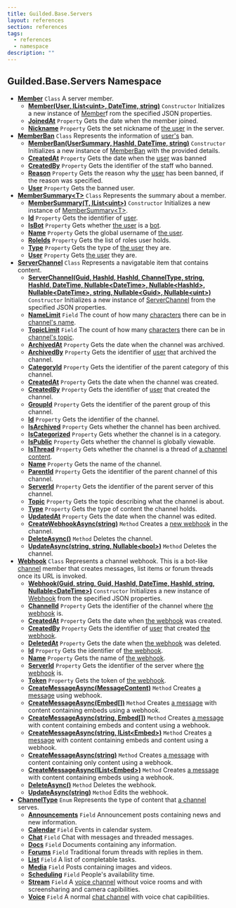 ```yaml
---
title: Guilded.Base.Servers
layout: references
section: references
tags:
  - references
  - namespace
description: ""
---
```


## Guilded.Base.Servers Namespace
- **[Member](Member 'Guilded.Base.Servers.Member')** `Class`
  A server member.
  - **[Member(User, IList&lt;uint&gt;, DateTime, string)](Member.Member(User,IList_uint_,DateTime,string) 'Guilded.Base.Servers.Member.Member(Guilded.Base.Users.User, System.Collections.Generic.IList<uint>, System.DateTime, string)')** `Constructor`
    Initializes a new instance of [Member](Member 'Guilded.Base.Servers.Member')f rom the specified JSON properties.
  - **[JoinedAt](Member.JoinedAt 'Guilded.Base.Servers.Member.JoinedAt')** `Property`
    Gets the date when the member joined.
  - **[Nickname](Member.Nickname 'Guilded.Base.Servers.Member.Nickname')** `Property`
    Gets the set nickname of [the user](User 'Guilded.Base.Users.User') in the server.
- **[MemberBan](MemberBan 'Guilded.Base.Servers.MemberBan')** `Class`
  Represents the information of [user's](MemberBan.User 'Guilded.Base.Servers.MemberBan.User') ban.
  - **[MemberBan(UserSummary, HashId, DateTime, string)](MemberBan.MemberBan(UserSummary,HashId,DateTime,string) 'Guilded.Base.Servers.MemberBan.MemberBan(Guilded.Base.Users.UserSummary, Guilded.Base.HashId, System.DateTime, string)')** `Constructor`
    Initializes a new instance of [MemberBan](MemberBan 'Guilded.Base.Servers.MemberBan') with the provided details.
  - **[CreatedAt](MemberBan.CreatedAt 'Guilded.Base.Servers.MemberBan.CreatedAt')** `Property`
    Gets the date when the [user](MemberBan.User 'Guilded.Base.Servers.MemberBan.User') was banned
  - **[CreatedBy](MemberBan.CreatedBy 'Guilded.Base.Servers.MemberBan.CreatedBy')** `Property`
    Gets the identifier of the staff who banned.
  - **[Reason](MemberBan.Reason 'Guilded.Base.Servers.MemberBan.Reason')** `Property`
    Gets the reason why the [user](MemberBan.User 'Guilded.Base.Servers.MemberBan.User') has been banned, if the reason was specified.
  - **[User](MemberBan.User 'Guilded.Base.Servers.MemberBan.User')** `Property`
    Gets the banned user.
- **[MemberSummary&lt;T&gt;](MemberSummary_T_ 'Guilded.Base.Servers.MemberSummary<T>')** `Class`
  Represents the summary about a member.
  - **[MemberSummary(T, IList&lt;uint&gt;)](MemberSummary_T_.MemberSummary(T,IList_uint_) 'Guilded.Base.Servers.MemberSummary<T>.MemberSummary(T, System.Collections.Generic.IList<uint>)')** `Constructor`
    Initializes a new instance of [MemberSummary&lt;T&gt;](MemberSummary_T_ 'Guilded.Base.Servers.MemberSummary<T>').
  - **[Id](MemberSummary_T_.Id 'Guilded.Base.Servers.MemberSummary<T>.Id')** `Property`
    Gets the identifier of [user](User 'Guilded.Base.Users.User').
  - **[IsBot](MemberSummary_T_.IsBot 'Guilded.Base.Servers.MemberSummary<T>.IsBot')** `Property`
    Gets whether [the user](User 'Guilded.Base.Users.User') is a [bot](UserType#Guilded.Base.Users.UserType.Bot 'Guilded.Base.Users.UserType.Bot').
  - **[Name](MemberSummary_T_.Name 'Guilded.Base.Servers.MemberSummary<T>.Name')** `Property`
    Gets the global username of [the user](User 'Guilded.Base.Users.User').
  - **[RoleIds](MemberSummary_T_.RoleIds 'Guilded.Base.Servers.MemberSummary<T>.RoleIds')** `Property`
    Gets the list of roles user holds.
  - **[Type](MemberSummary_T_.Type 'Guilded.Base.Servers.MemberSummary<T>.Type')** `Property`
    Gets the type of [the user](User 'Guilded.Base.Users.User') they are.
  - **[User](MemberSummary_T_.User 'Guilded.Base.Servers.MemberSummary<T>.User')** `Property`
    Gets [the user](User 'Guilded.Base.Users.User') they are.
- **[ServerChannel](ServerChannel 'Guilded.Base.Servers.ServerChannel')** `Class`
  Represents a navigatable item that contains content.
  - **[ServerChannel(Guid, HashId, HashId, ChannelType, string, HashId, DateTime, Nullable&lt;DateTime&gt;, Nullable&lt;HashId&gt;, Nullable&lt;DateTime&gt;, string, Nullable&lt;Guid&gt;, Nullable&lt;uint&gt;)](ServerChannel.ServerChannel(Guid,HashId,HashId,ChannelType,string,HashId,DateTime,Nullable_DateTime_,Nullable_HashId_,Nullable_DateTime_,string,Nullable_Guid_,Nullable_uint_) 'Guilded.Base.Servers.ServerChannel.ServerChannel(Guid, Guilded.Base.HashId, Guilded.Base.HashId, Guilded.Base.Servers.ChannelType, string, Guilded.Base.HashId, System.DateTime, System.Nullable<System.DateTime>, System.Nullable<Guilded.Base.HashId>, System.Nullable<System.DateTime>, string, System.Nullable<Guid>, System.Nullable<uint>)')** `Constructor`
    Initializes a new instance of [ServerChannel](ServerChannel 'Guilded.Base.Servers.ServerChannel') from the specified JSON properties.
  - **[NameLimit](ServerChannel.NameLimit 'Guilded.Base.Servers.ServerChannel.NameLimit')** `Field`
    The count of how many [characters](https://docs.microsoft.com/en-us/dotnet/api/System.Char 'System.Char') there can be in [channel's name](ServerChannel.Name 'Guilded.Base.Servers.ServerChannel.Name').
  - **[TopicLimit](ServerChannel.TopicLimit 'Guilded.Base.Servers.ServerChannel.TopicLimit')** `Field`
    The count of how many [characters](https://docs.microsoft.com/en-us/dotnet/api/System.Char 'System.Char') there can be in [channel's topic](ServerChannel.Topic 'Guilded.Base.Servers.ServerChannel.Topic').
  - **[ArchivedAt](ServerChannel.ArchivedAt 'Guilded.Base.Servers.ServerChannel.ArchivedAt')** `Property`
    Gets the date when the channel was archived.
  - **[ArchivedBy](ServerChannel.ArchivedBy 'Guilded.Base.Servers.ServerChannel.ArchivedBy')** `Property`
    Gets the identifier of [user](User 'Guilded.Base.Users.User') that archived the channel.
  - **[CategoryId](ServerChannel.CategoryId 'Guilded.Base.Servers.ServerChannel.CategoryId')** `Property`
    Gets the identifier of the parent category of this channel.
  - **[CreatedAt](ServerChannel.CreatedAt 'Guilded.Base.Servers.ServerChannel.CreatedAt')** `Property`
    Gets the date when the channel was created.
  - **[CreatedBy](ServerChannel.CreatedBy 'Guilded.Base.Servers.ServerChannel.CreatedBy')** `Property`
    Gets the identifier of [user](User 'Guilded.Base.Users.User') that created the channel.
  - **[GroupId](ServerChannel.GroupId 'Guilded.Base.Servers.ServerChannel.GroupId')** `Property`
    Gets the identifier of the parent group of this channel.
  - **[Id](ServerChannel.Id 'Guilded.Base.Servers.ServerChannel.Id')** `Property`
    Gets the identifier of the channel.
  - **[IsArchived](ServerChannel.IsArchived 'Guilded.Base.Servers.ServerChannel.IsArchived')** `Property`
    Gets whether the channel has been archived.
  - **[IsCategorized](ServerChannel.IsCategorized 'Guilded.Base.Servers.ServerChannel.IsCategorized')** `Property`
    Gets whether the channel is in a category.
  - **[IsPublic](ServerChannel.IsPublic 'Guilded.Base.Servers.ServerChannel.IsPublic')** `Property`
    Gets whether the channel is globally viewable.
  - **[IsThread](ServerChannel.IsThread 'Guilded.Base.Servers.ServerChannel.IsThread')** `Property`
    Gets whether the channel is a thread of [a channel content](ChannelContent_TId,TServer_ 'Guilded.Base.Content.ChannelContent<TId,TServer>').
  - **[Name](ServerChannel.Name 'Guilded.Base.Servers.ServerChannel.Name')** `Property`
    Gets the name of the channel.
  - **[ParentId](ServerChannel.ParentId 'Guilded.Base.Servers.ServerChannel.ParentId')** `Property`
    Gets the identifier of the parent channel of this channel.
  - **[ServerId](ServerChannel.ServerId 'Guilded.Base.Servers.ServerChannel.ServerId')** `Property`
    Gets the identifier of the parent server of this channel.
  - **[Topic](ServerChannel.Topic 'Guilded.Base.Servers.ServerChannel.Topic')** `Property`
    Gets the topic describing what the channel is about.
  - **[Type](ServerChannel.Type 'Guilded.Base.Servers.ServerChannel.Type')** `Property`
    Gets the type of content the channel holds.
  - **[UpdatedAt](ServerChannel.UpdatedAt 'Guilded.Base.Servers.ServerChannel.UpdatedAt')** `Property`
    Gets the date when the channel was edited.
  - **[CreateWebhookAsync(string)](ServerChannel.CreateWebhookAsync(string) 'Guilded.Base.Servers.ServerChannel.CreateWebhookAsync(string)')** `Method`
    Creates a [new webhook](Webhook 'Guilded.Base.Servers.Webhook') in the channel.
  - **[DeleteAsync()](ServerChannel.DeleteAsync() 'Guilded.Base.Servers.ServerChannel.DeleteAsync()')** `Method`
    Deletes the channel.
  - **[UpdateAsync(string, string, Nullable&lt;bool&gt;)](ServerChannel.UpdateAsync(string,string,Nullable_bool_) 'Guilded.Base.Servers.ServerChannel.UpdateAsync(string, string, System.Nullable<bool>)')** `Method`
    Deletes the channel.
- **[Webhook](Webhook 'Guilded.Base.Servers.Webhook')** `Class`
  Represents a channel webhook. This is a bot-like [channel](ServerChannel 'Guilded.Base.Servers.ServerChannel') member that creates messages, list items or forum threads once its URL is invoked.
  - **[Webhook(Guid, string, Guid, HashId, DateTime, HashId, string, Nullable&lt;DateTime&gt;)](Webhook.Webhook(Guid,string,Guid,HashId,DateTime,HashId,string,Nullable_DateTime_) 'Guilded.Base.Servers.Webhook.Webhook(Guid, string, Guid, Guilded.Base.HashId, System.DateTime, Guilded.Base.HashId, string, System.Nullable<System.DateTime>)')** `Constructor`
    Initializes a new instance of [Webhook](Webhook 'Guilded.Base.Servers.Webhook') from the specified JSON properties.
  - **[ChannelId](Webhook.ChannelId 'Guilded.Base.Servers.Webhook.ChannelId')** `Property`
    Gets the identifier of the channel where [the webhook](Webhook 'Guilded.Base.Servers.Webhook') is.
  - **[CreatedAt](Webhook.CreatedAt 'Guilded.Base.Servers.Webhook.CreatedAt')** `Property`
    Gets the date when [the webhook](Webhook 'Guilded.Base.Servers.Webhook') was created.
  - **[CreatedBy](Webhook.CreatedBy 'Guilded.Base.Servers.Webhook.CreatedBy')** `Property`
    Gets the identifier of [user](User 'Guilded.Base.Users.User') that created [the webhook](Webhook 'Guilded.Base.Servers.Webhook').
  - **[DeletedAt](Webhook.DeletedAt 'Guilded.Base.Servers.Webhook.DeletedAt')** `Property`
    Gets the date when [the webhook](Webhook 'Guilded.Base.Servers.Webhook') was deleted.
  - **[Id](Webhook.Id 'Guilded.Base.Servers.Webhook.Id')** `Property`
    Gets the identifier of [the webhook](Webhook 'Guilded.Base.Servers.Webhook').
  - **[Name](Webhook.Name 'Guilded.Base.Servers.Webhook.Name')** `Property`
    Gets the name of [the webhook](Webhook 'Guilded.Base.Servers.Webhook').
  - **[ServerId](Webhook.ServerId 'Guilded.Base.Servers.Webhook.ServerId')** `Property`
    Gets the identifier of the server where [the webhook](Webhook 'Guilded.Base.Servers.Webhook') is.
  - **[Token](Webhook.Token 'Guilded.Base.Servers.Webhook.Token')** `Property`
    Gets the token of [the webhook](Webhook 'Guilded.Base.Servers.Webhook').
  - **[CreateMessageAsync(MessageContent)](Webhook.CreateMessageAsync(MessageContent) 'Guilded.Base.Servers.Webhook.CreateMessageAsync(Guilded.Base.Content.MessageContent)')** `Method`
    Creates [a message](Message 'Guilded.Base.Content.Message') using webhook.
  - **[CreateMessageAsync(Embed[])](Webhook.CreateMessageAsync(Embed[]) 'Guilded.Base.Servers.Webhook.CreateMessageAsync(Guilded.Base.Embeds.Embed[])')** `Method`
    Creates [a message](Message 'Guilded.Base.Content.Message') with content containing embeds using a webhook.
  - **[CreateMessageAsync(string, Embed[])](Webhook.CreateMessageAsync(string,Embed[]) 'Guilded.Base.Servers.Webhook.CreateMessageAsync(string, Guilded.Base.Embeds.Embed[])')** `Method`
    Creates [a message](Message 'Guilded.Base.Content.Message') with content containing embeds and content using a webhook.
  - **[CreateMessageAsync(string, IList&lt;Embed&gt;)](Webhook.CreateMessageAsync(string,IList_Embed_) 'Guilded.Base.Servers.Webhook.CreateMessageAsync(string, System.Collections.Generic.IList<Guilded.Base.Embeds.Embed>)')** `Method`
    Creates [a message](Message 'Guilded.Base.Content.Message') with content containing embeds and content using a webhook.
  - **[CreateMessageAsync(string)](Webhook.CreateMessageAsync(string) 'Guilded.Base.Servers.Webhook.CreateMessageAsync(string)')** `Method`
    Creates [a message](Message 'Guilded.Base.Content.Message') with content containing only content using a webhook.
  - **[CreateMessageAsync(IList&lt;Embed&gt;)](Webhook.CreateMessageAsync(IList_Embed_) 'Guilded.Base.Servers.Webhook.CreateMessageAsync(System.Collections.Generic.IList<Guilded.Base.Embeds.Embed>)')** `Method`
    Creates [a message](Message 'Guilded.Base.Content.Message') with content containing embeds using a webhook.
  - **[DeleteAsync()](Webhook.DeleteAsync() 'Guilded.Base.Servers.Webhook.DeleteAsync()')** `Method`
    Deletes the webhook.
  - **[UpdateAsync(string)](Webhook.UpdateAsync(string) 'Guilded.Base.Servers.Webhook.UpdateAsync(string)')** `Method`
    Edits the webhook.
- **[ChannelType](ChannelType 'Guilded.Base.Servers.ChannelType')** `Enum`
  Represents the type of content that [a channel](ServerChannel 'Guilded.Base.Servers.ServerChannel') serves.
  - **[Announcements](ChannelType#Guilded.Base.Servers.ChannelType.Announcements 'Guilded.Base.Servers.ChannelType.Announcements')** `Field`
    Announcement posts containing news and new information.
  - **[Calendar](ChannelType#Guilded.Base.Servers.ChannelType.Calendar 'Guilded.Base.Servers.ChannelType.Calendar')** `Field`
    Events in calendar system.
  - **[Chat](ChannelType#Guilded.Base.Servers.ChannelType.Chat 'Guilded.Base.Servers.ChannelType.Chat')** `Field`
    Chat with messages and threaded messages.
  - **[Docs](ChannelType#Guilded.Base.Servers.ChannelType.Docs 'Guilded.Base.Servers.ChannelType.Docs')** `Field`
    Documents containing any information.
  - **[Forums](ChannelType#Guilded.Base.Servers.ChannelType.Forums 'Guilded.Base.Servers.ChannelType.Forums')** `Field`
    Traditional forum threads with replies in them.
  - **[List](ChannelType#Guilded.Base.Servers.ChannelType.List 'Guilded.Base.Servers.ChannelType.List')** `Field`
    A list of completable tasks.
  - **[Media](ChannelType#Guilded.Base.Servers.ChannelType.Media 'Guilded.Base.Servers.ChannelType.Media')** `Field`
    Posts containing images and videos.
  - **[Scheduling](ChannelType#Guilded.Base.Servers.ChannelType.Scheduling 'Guilded.Base.Servers.ChannelType.Scheduling')** `Field`
    People's availability time.
  - **[Stream](ChannelType#Guilded.Base.Servers.ChannelType.Stream 'Guilded.Base.Servers.ChannelType.Stream')** `Field`
    A [voice channel](ChannelType#Guilded.Base.Servers.ChannelType.Voice 'Guilded.Base.Servers.ChannelType.Voice') without voice rooms and with screensharing and camera capibilities.
  - **[Voice](ChannelType#Guilded.Base.Servers.ChannelType.Voice 'Guilded.Base.Servers.ChannelType.Voice')** `Field`
    A normal [chat channel](ChannelType#Guilded.Base.Servers.ChannelType.Chat 'Guilded.Base.Servers.ChannelType.Chat') with voice chat capibilities.